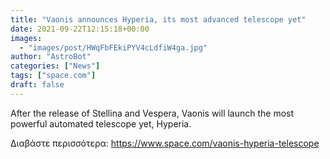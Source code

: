 ```yaml
---
title: "Vaonis announces Hyperia, its most advanced telescope yet"
date: 2021-09-22T12:15:18+00:00
images:
  - "images/post/HWqFbFEkiPYV4cLdfiW4ga.jpg"
author: "AstroBot"
categories: ["News"]
tags: ["space.com"]
draft: false
---
```


After the release of Stellina and Vespera, Vaonis will launch the most powerful automated telescope yet, Hyperia. 

Διαβάστε περισσότερα: https://www.space.com/vaonis-hyperia-telescope
